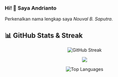 ### Hi! 👋 Saya Andrianto 

Perkenalkan nama lengkap saya *Nouval B. Saputra*.

  

## 📊 GitHub Stats & Streak
<p align="center">
  <img src="https://github-readme-streak-stats.herokuapp.com/?user=andri-devoloper&theme=radical" alt="GitHub Streak" />
</p>

<p align="center">
  <a href="https://github.com/andri-devoloper">
    <img src="https://komarev.com/ghpvc/?username=andri-devoloper&color=ff0050&style=for-the-badge"/>
  </a>
</p>

<p align="center">
<img src="https://github-readme-stats.vercel.app/api/top-langs?username=siegrin&layout=compact&theme=radical" alt="Top Languages" />
</p>
